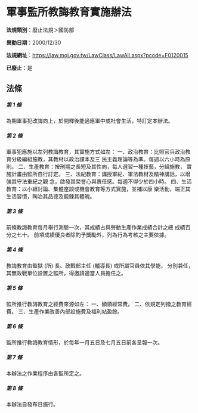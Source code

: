 # 軍事監所教誨教育實施辦法

**法規類別**：廢止法規＞國防部

**異動日期**：2000/12/30  

**法規網址**：https://law.moj.gov.tw/LawClass/LawAll.aspx?pcode=F0120015

**已廢止**：是



## 法條
##### 第 1 條
為期軍事犯改誨向上，於開釋後能適應軍中或社會生活，特訂定本辦法。

##### 第 2 條
軍事犯應施以左列教誨教育，其實施方式如左：
一、政治教育：比照官兵政治教育分級編組施教，其教材以政治課本及三
    民主義理論等為準。每週以六小時為原則。
二、生產教育：按刑期之長短及其性向，每人選習一種技藝，分組施教，
    實施計畫由監所自行訂定。
三、法紀教育：講授軍紀、軍法教材及精神講話，以增強其守法重紀之觀
    念，啟發其榮譽心與責任感。每週不得少於四小時。
四、生活教育：以小組討論、集體座談或機會教育等方式實施，並補以康
    樂活動，端正其生活習慣，陶冶其品德及鍛鍊其體魄。


##### 第 3 條
前條教誨教育每月舉行測驗一次，其成績占與勞動生產作業成績合計之總
成績百分之七十。
前項成績優良者除酌予獎勵外，列為行為考核之主要依據。

##### 第 4 條
教誨教育由監獄 (所) 長、政戰部主任 (輔導長) 或所屬官員依其學能，
分別兼任，其無政戰單位設置之監所，得邀請適當人員擔任之。

##### 第 5 條
監所推行教誨教育之經費來源如左：
一、額領經常費。
二、依規定列撥之教育經費。
三、生產作業改善內部設施費及福利站盈餘。


##### 第 6 條
監所推行教誨教育情形，於每年一月五日及七月五日前各呈報一次。

##### 第 7 條
本辦法之作業程序由各監所定之。

##### 第 8 條
本辦法自發布日施行。



